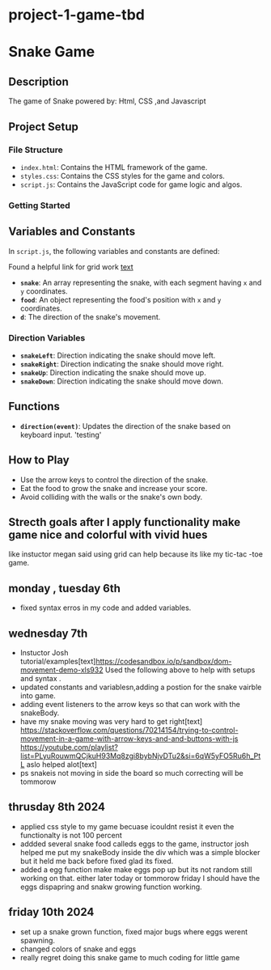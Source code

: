 
# project-1-game-tbd

# Snake Game

## Description

The game of Snake powered by: Html, CSS ,and Javascript

## Project Setup

### File Structure

- `index.html`: Contains the HTML framework of the game.
- `styles.css`: Contains the CSS styles for the game and colors.
- `script.js`: Contains the JavaScript code for game logic and algos.

### Getting Started



## Variables and Constants

In `script.js`, the following variables and constants are defined:

Found a helpful link for grid work [text](https://pinnguaq.com/learn/x-y-hide-and-seek-game/)
- **`snake`**: An array representing the snake, with each segment having `x` and `y` coordinates.  
- **`food`**: An object representing the food's position with `x` and `y` coordinates.
- **`d`**: The direction of the snake's movement.

### Direction Variables

- **`snakeLeft`**: Direction indicating the snake should move left.
- **`snakeRight`**: Direction indicating the snake should move right.
- **`snakeUp`**: Direction indicating the snake should move up.
- **`snakeDown`**: Direction indicating the snake should move down.

## Functions

- **`direction(event)`**: Updates the direction of the snake based on keyboard input.
'testing'


## How to Play

- Use the arrow keys to control the direction of the snake.
- Eat the food to grow the snake and increase your score.
- Avoid colliding with the walls or the snake's own body.

## Strecth goals after I apply functionality make game nice and colorful with vivid hues
like instuctor megan said using grid can  help because its like my tic-tac -toe game.

## monday , tuesday 6th
- fixed syntax erros in my code and added variables.

## wednesday 7th

- Instuctor Josh tutorial/examples[text]https://codesandbox.io/p/sandbox/dom-movement-demo-xls932
Used the following above to help with setups and syntax .
- updated constants and variablesn,adding a postion for the snake vairble into game.
- adding event listeners to the arrow keys so that can work with the snakeBody.
- have my snake moving was very hard to get right[text] https://stackoverflow.com/questions/70214154/trying-to-control-movement-in-a-game-with-arrow-keys-and-and-buttons-with-js
https://youtube.com/playlist?list=PLyuRouwmQCjkuH93Mq8zgi8bybNjvDTu2&si=6qW5yFO5Ru6h_PtL aslo helped alot[text]
- ps snakeis not moving in side the board so much correcting will be tommorow

## thrusday 8th 2024
- applied css style to my game becuase icouldnt resist it even the functionalty is not 100 percent
- addded several snake food calleds eggs to the game, instructor josh helped me put my snakeBody inside the div which was a simple blocker but it held me back before fixed glad its fixed.
- added a egg function make make eggs pop up but its not random still working on that. either later today or tommorow friday I should have the eggs dispapring and snakw growing function working.

## friday 10th 2024
- set up a snake grown function, fixed major bugs where eggs werent spawning.
- changed colors of snake and eggs
- really regret doing this snake game to much coding for little game